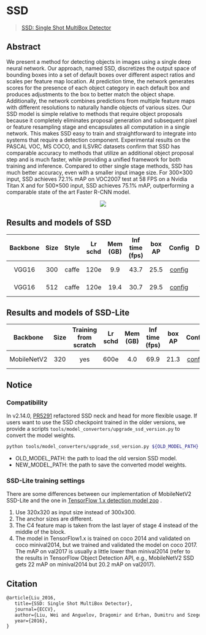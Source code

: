 # SSD

> [SSD: Single Shot MultiBox Detector](https://arxiv.org/abs/1512.02325)

<!-- [ALGORITHM] -->

## Abstract

We present a method for detecting objects in images using a single deep neural network. Our approach, named SSD, discretizes the output space of bounding boxes into a set of default boxes over different aspect ratios and scales per feature map location. At prediction time, the network generates scores for the presence of each object category in each default box and produces adjustments to the box to better match the object shape. Additionally, the network combines predictions from multiple feature maps with different resolutions to naturally handle objects of various sizes. Our SSD model is simple relative to methods that require object proposals because it completely eliminates proposal generation and subsequent pixel or feature resampling stage and encapsulates all computation in a single network. This makes SSD easy to train and straightforward to integrate into systems that require a detection component. Experimental results on the PASCAL VOC, MS COCO, and ILSVRC datasets confirm that SSD has comparable accuracy to methods that utilize an additional object proposal step and is much faster, while providing a unified framework for both training and inference. Compared to other single stage methods, SSD has much better accuracy, even with a smaller input image size. For 300×300 input, SSD achieves 72.1% mAP on VOC2007 test at 58 FPS on a Nvidia Titan X and for 500×500 input, SSD achieves 75.1% mAP, outperforming a comparable state of the art Faster R-CNN model.

<div align=center>
<img src="https://user-images.githubusercontent.com/40661020/143998553-4e12f681-6025-46b4-8410-9e2e1e53a8ec.png"/>
</div>

## Results and models of SSD

| Backbone | Size | Style | Lr schd | Mem (GB) | Inf time (fps) | box AP |             Config              |                                                                                                             Download                                                                                                             |
| :------: | :--: | :---: | :-----: | :------: | :------------: | :----: | :-----------------------------: | :------------------------------------------------------------------------------------------------------------------------------------------------------------------------------------------------------------------------------: |
|  VGG16   | 300  | caffe |  120e   |   9.9    |      43.7      |  25.5  | [config](../ssd/ssd300_coco.py) | [model](https://download.openmmlab.com/mmdetection/v2.0/ssd/ssd300_coco/ssd300_coco_20210803_015428-d231a06e.pth) \| [log](https://download.openmmlab.com/mmdetection/v2.0/ssd/ssd300_coco/ssd300_coco_20210803_015428.log.json) |
|  VGG16   | 512  | caffe |  120e   |   19.4   |      30.7      |  29.5  | [config](../ssd/ssd512_coco.py) | [model](https://download.openmmlab.com/mmdetection/v2.0/ssd/ssd512_coco/ssd512_coco_20210803_022849-0a47a1ca.pth) \| [log](https://download.openmmlab.com/mmdetection/v2.0/ssd/ssd512_coco/ssd512_coco_20210803_022849.log.json) |

## Results and models of SSD-Lite

|  Backbone   | Size | Training from scratch | Lr schd | Mem (GB) | Inf time (fps) | box AP |                             Config                              |                                                                                                                                                                 Download                                                                                                                                                                 |
| :---------: | :--: | :-------------------: | :-----: | :------: | :------------: | :----: | :-------------------------------------------------------------: | :--------------------------------------------------------------------------------------------------------------------------------------------------------------------------------------------------------------------------------------------------------------------------------------------------------------------------------------: |
| MobileNetV2 | 320  |          yes          |  600e   |   4.0    |      69.9      |  21.3  | [config](../ssd/ssdlite_mobilenetv2-scratch_8xb24-600e_coco.py) | [model](https://download.openmmlab.com/mmdetection/v2.0/ssd/ssdlite_mobilenetv2_scratch_600e_coco/ssdlite_mobilenetv2_scratch_600e_coco_20210629_110627-974d9307.pth) \| [log](https://download.openmmlab.com/mmdetection/v2.0/ssd/ssdlite_mobilenetv2_scratch_600e_coco/ssdlite_mobilenetv2_scratch_600e_coco_20210629_110627.log.json) |

## Notice

### Compatibility

In v2.14.0, [PR5291](https://github.com/open-mmlab/mmdetection/pull/5291) refactored SSD neck and head for more
flexible usage. If users want to use the SSD checkpoint trained in the older versions, we provide a scripts
`tools/model_converters/upgrade_ssd_version.py` to convert the model weights.

```bash
python tools/model_converters/upgrade_ssd_version.py ${OLD_MODEL_PATH} ${NEW_MODEL_PATH}

```

- OLD_MODEL_PATH: the path to load the old version SSD model.
- NEW_MODEL_PATH: the path to save the converted model weights.

### SSD-Lite training settings

There are some differences between our implementation of MobileNetV2 SSD-Lite and the one in [TensorFlow 1.x detection model zoo](https://github.com/tensorflow/models/blob/master/research/object_detection/g3doc/tf1_detection_zoo.md) .

1. Use 320x320 as input size instead of 300x300.
2. The anchor sizes are different.
3. The C4 feature map is taken from the last layer of stage 4 instead of the middle of the block.
4. The model in TensorFlow1.x is trained on coco 2014 and validated on coco minival2014, but we trained and validated the model on coco 2017. The mAP on val2017 is usually a little lower than minival2014 (refer to the results in TensorFlow Object Detection API, e.g., MobileNetV2 SSD gets 22 mAP on minival2014 but 20.2 mAP on val2017).

## Citation

```latex
@article{Liu_2016,
   title={SSD: Single Shot MultiBox Detector},
   journal={ECCV},
   author={Liu, Wei and Anguelov, Dragomir and Erhan, Dumitru and Szegedy, Christian and Reed, Scott and Fu, Cheng-Yang and Berg, Alexander C.},
   year={2016},
}
```
